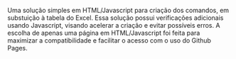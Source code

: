 Uma solução simples em HTML/Javascript para criação dos comandos, em substuição à tabela do Excel. 
Essa solução possui verificações adicionais usando Javascript, visando acelerar a criação e evitar possíveis erros.
A escolha de apenas uma página em HTML/Javascript foi feita para maximizar a compatibilidade e facilitar o acesso com o uso do Github Pages.
